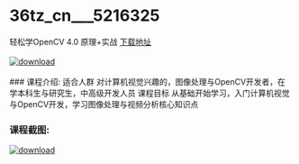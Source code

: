 # 36tz_cn___5216325
轻松学OpenCV 4.0 原理+实战
[下载地址](http://www.36tz.cn/article/5216325 "下载地址")
<br/></br>[![download](http://36tz.cn/muke_img/2020_11_1-83-300x173.png "下载地址")](http://www.36tz.cn/article/5216325 "下载地址")
<br/></br>### 课程介绍:
适合人群
对计算机视觉兴趣的，图像处理与OpenCV开发者，在学本科生与研究生，中高级开发人员
课程目标
从基础开始学习，入门计算机视觉与OpenCV开发，学习图像处理与视频分析核心知识点

### 课程截图:
[![download](http://36tz.cn/muke_img/2020_11_2-81.png "下载地址")](http://www.36tz.cn/article/5216325 "下载地址")

